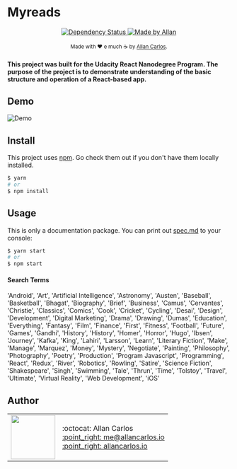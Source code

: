 # Myreads

<div align="center">
  <!-- Dependency Status -->
  <a href="https://david-dm.org/react-boilerplate/react-boilerplate">
    <img src="https://david-dm.org/react-boilerplate/react-boilerplate.svg" alt="Dependency Status" />
  </a>

  <!-- Created by -->
  <a href="http://allancarlos.io">
    <img alt="Made by Allan" src="https://thinkmill.github.io/badge/heart.svg" />
  </a>
</div>

<br />

<div align="center">
  <sub>Made with ❤️ e much ☕️ by <a href="http://allancarlos.io">Allan Carlos</a>.</sub>
</div>

#### This project was built for the Udacity React Nanodegree Program. The purpose of the project is to demonstrate understanding of the basic structure and operation of a React-based app.

## Demo

![Demo](https://i.imgur.com/ONVzX7n.gif)

## Install

This project uses [npm](https://npmjs.com). Go check them out if you don't have them locally installed.

```sh
$ yarn
# or
$ npm install
```

## Usage

This is only a documentation package. You can print out [spec.md](spec.md) to your console:

```sh
$ yarn start
# or
$ npm start
```

#### Search Terms
'Android', 'Art', 'Artificial Intelligence', 'Astronomy', 'Austen', 'Baseball', 'Basketball', 'Bhagat', 'Biography', 'Brief', 'Business', 'Camus', 'Cervantes', 'Christie', 'Classics', 'Comics', 'Cook', 'Cricket', 'Cycling', 'Desai', 'Design', 'Development', 'Digital Marketing', 'Drama', 'Drawing', 'Dumas', 'Education', 'Everything', 'Fantasy', 'Film', 'Finance', 'First', 'Fitness', 'Football', 'Future', 'Games', 'Gandhi', 'History', 'History', 'Homer', 'Horror', 'Hugo', 'Ibsen', 'Journey', 'Kafka', 'King', 'Lahiri', 'Larsson', 'Learn', 'Literary Fiction', 'Make', 'Manage', 'Marquez', 'Money', 'Mystery', 'Negotiate', 'Painting', 'Philosophy', 'Photography', 'Poetry', 'Production', 'Program Javascript', 'Programming', 'React', 'Redux', 'River', 'Robotics', 'Rowling', 'Satire', 'Science Fiction', 'Shakespeare', 'Singh', 'Swimming', 'Tale', 'Thrun', 'Time', 'Tolstoy', 'Travel', 'Ultimate', 'Virtual Reality', 'Web Development', 'iOS'

## Author

<table>
  <tr>
    <td>
      <img src="https://avatars1.githubusercontent.com/u/8354944?s=460&v=4" width="100">
    </td>
    <td>
      :octocat: Allan Carlos<br />
      <a href="mailto:me@allancarlos.io">:point_right: me@allancarlos.io</a><br />
      <a href="allancarlos.io">:point_right: allancarlos.io</a>
    </td>
  </tr>
</table>
